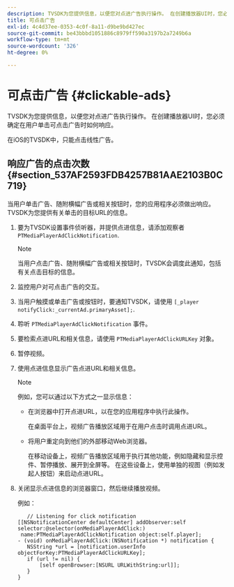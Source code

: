 ```yaml
---
description: TVSDK为您提供信息，以便您对点进广告执行操作。 在创建播放器UI时，您必须确定在用户单击可点击广告时如何响应。
title: 可点击广告
exl-id: 4c4d37ee-0353-4c0f-8a11-d9be9bd427ec
source-git-commit: be43bbbd1051886c8979ff590a3197b2a7249b6a
workflow-type: tm+mt
source-wordcount: '326'
ht-degree: 0%

---
```


# 可点击广告 {#clickable-ads}

TVSDK为您提供信息，以便您对点进广告执行操作。 在创建播放器UI时，您必须确定在用户单击可点击广告时如何响应。

在iOS的TVSDK中，只能点击线性广告。

## 响应广告的点击次数 {#section_537AF2593FDB4257B81AAE2103B0C719}

当用户单击广告、随附横幅广告或相关按钮时，您的应用程序必须做出响应。 TVSDK为您提供有关单击的目标URL的信息。

1. 要为TVSDK设置事件侦听器，并提供点进信息，请添加观察者 `PTMediaPlayerAdClickNotification`.

   >[!NOTE]
   >
   >当用户点击广告、随附横幅广告或相关按钮时，TVSDK会调度此通知，包括有关点击目标的信息。

1. 监控用户对可点击广告的交互。
1. 当用户触摸或单击广告或按钮时，要通知TVSDK，请使用 `[_player notifyClick:_currentAd.primaryAsset];`.
1. 聆听 `PTMediaPlayerAdClickNotification` 事件。
1. 要检索点进URL和相关信息，请使用 `PTMediaPlayerAdClickURLKey` 对象。
1. 暂停视频。
1. 使用点进信息显示广告点进URL和相关信息。

   >[!NOTE]
   >
   >例如，您可以通过以下方式之一显示信息：

   * 在浏览器中打开点进URL，以在您的应用程序中执行此操作。

      在桌面平台上，视频广告播放区域用于在用户点击时调用点进URL。
   * 将用户重定向到他们的外部移动Web浏览器。

      在移动设备上，视频广告播放区域用于执行其他功能，例如隐藏和显示控件、暂停播放、展开到全屏等。 在这些设备上，使用单独的视图（例如发起人按钮）来启动点进URL。

1. 关闭显示点进信息的浏览器窗口，然后继续播放视频。

   例如：

   ```
      // Listening for click notification  
   [[NSNotificationCenter defaultCenter] addObserver:self selector:@selector(onMediaPlayerAdClick:)  
    name:PTMediaPlayerAdClickNotification object:self.player]; 
   - (void) onMediaPlayerAdClick:(NSNotification *) notification { 
      NSString *url = [notification.userInfo objectForKey:PTMediaPlayerAdClickURLKey];  
      if (url != nil) { 
          [self openBrowser:[NSURL URLWithString:url]]; 
      } 
   } 
   ```
